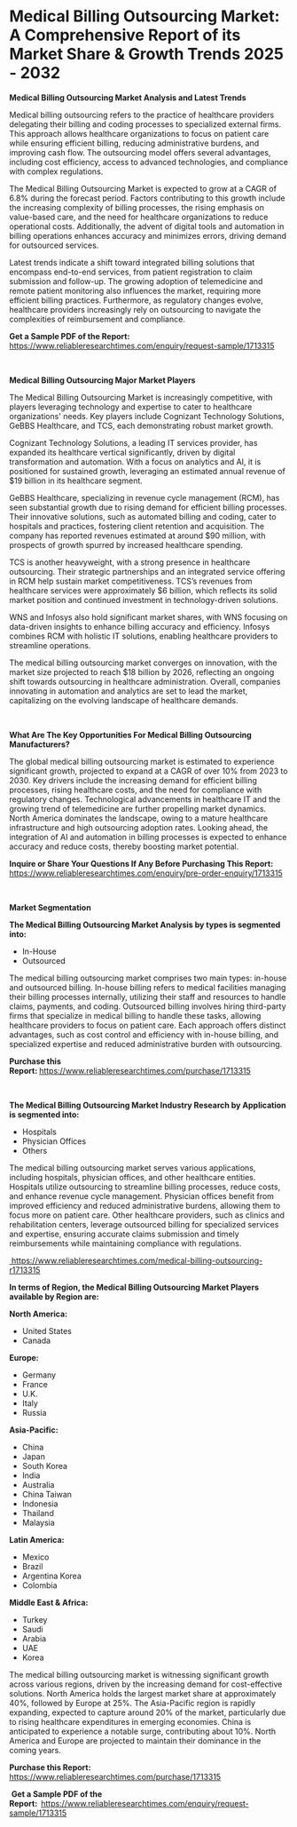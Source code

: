 <p><h1>Medical Billing Outsourcing Market: A Comprehensive Report of its Market Share & Growth Trends 2025 - 2032</h1></p><p><strong>Medical Billing Outsourcing Market Analysis and Latest Trends</strong></p>
<p><p>Medical billing outsourcing refers to the practice of healthcare providers delegating their billing and coding processes to specialized external firms. This approach allows healthcare organizations to focus on patient care while ensuring efficient billing, reducing administrative burdens, and improving cash flow. The outsourcing model offers several advantages, including cost efficiency, access to advanced technologies, and compliance with complex regulations.</p><p>The Medical Billing Outsourcing Market is expected to grow at a CAGR of 6.8% during the forecast period. Factors contributing to this growth include the increasing complexity of billing processes, the rising emphasis on value-based care, and the need for healthcare organizations to reduce operational costs. Additionally, the advent of digital tools and automation in billing operations enhances accuracy and minimizes errors, driving demand for outsourced services.</p><p>Latest trends indicate a shift toward integrated billing solutions that encompass end-to-end services, from patient registration to claim submission and follow-up. The growing adoption of telemedicine and remote patient monitoring also influences the market, requiring more efficient billing practices. Furthermore, as regulatory changes evolve, healthcare providers increasingly rely on outsourcing to navigate the complexities of reimbursement and compliance.</p></p>
<p><strong>Get a Sample PDF of the Report:&nbsp;</strong> <a href="https://www.reliableresearchtimes.com/enquiry/request-sample/1713315?utm_campaign=3046&utm_medium=2&utm_source=Github&utm_content=ia&utm_term=16042025&utm_id=medical-billing-outsourcing">https://www.reliableresearchtimes.com/enquiry/request-sample/1713315</a></p>
<p>&nbsp;</p>
<p><strong>Medical Billing Outsourcing Major Market Players</strong></p>
<p><p>The Medical Billing Outsourcing Market is increasingly competitive, with players leveraging technology and expertise to cater to healthcare organizations' needs. Key players include Cognizant Technology Solutions, GeBBS Healthcare, and TCS, each demonstrating robust market growth.</p><p>Cognizant Technology Solutions, a leading IT services provider, has expanded its healthcare vertical significantly, driven by digital transformation and automation. With a focus on analytics and AI, it is positioned for sustained growth, leveraging an estimated annual revenue of $19 billion in its healthcare segment.</p><p>GeBBS Healthcare, specializing in revenue cycle management (RCM), has seen substantial growth due to rising demand for efficient billing processes. Their innovative solutions, such as automated billing and coding, cater to hospitals and practices, fostering client retention and acquisition. The company has reported revenues estimated at around $90 million, with prospects of growth spurred by increased healthcare spending.</p><p>TCS is another heavyweight, with a strong presence in healthcare outsourcing. Their strategic partnerships and an integrated service offering in RCM help sustain market competitiveness. TCS’s revenues from healthcare services were approximately $6 billion, which reflects its solid market position and continued investment in technology-driven solutions.</p><p>WNS and Infosys also hold significant market shares, with WNS focusing on data-driven insights to enhance billing accuracy and efficiency. Infosys combines RCM with holistic IT solutions, enabling healthcare providers to streamline operations.</p><p>The medical billing outsourcing market converges on innovation, with the market size projected to reach $18 billion by 2026, reflecting an ongoing shift towards outsourcing in healthcare administration. Overall, companies innovating in automation and analytics are set to lead the market, capitalizing on the evolving landscape of healthcare demands.</p></p>
<p>&nbsp;</p>
<p><strong>What Are The Key Opportunities For Medical Billing Outsourcing Manufacturers?</strong></p>
<p><p>The global medical billing outsourcing market is estimated to experience significant growth, projected to expand at a CAGR of over 10% from 2023 to 2030. Key drivers include the increasing demand for efficient billing processes, rising healthcare costs, and the need for compliance with regulatory changes. Technological advancements in healthcare IT and the growing trend of telemedicine are further propelling market dynamics. North America dominates the landscape, owing to a mature healthcare infrastructure and high outsourcing adoption rates. Looking ahead, the integration of AI and automation in billing processes is expected to enhance accuracy and reduce costs, thereby boosting market potential.</p></p>
<p><strong>Inquire or Share Your Questions If Any Before Purchasing This Report:</strong> <a href="https://www.reliableresearchtimes.com/enquiry/pre-order-enquiry/1713315?utm_campaign=3046&utm_medium=2&utm_source=Github&utm_content=ia&utm_term=16042025&utm_id=medical-billing-outsourcing">https://www.reliableresearchtimes.com/enquiry/pre-order-enquiry/1713315</a></p>
<p>&nbsp;</p>
<p><strong>Market Segmentation</strong></p>
<p><strong>The Medical Billing Outsourcing Market Analysis by types is segmented into:</strong></p>
<p><ul><li>In-House</li><li>Outsourced</li></ul></p>
<p><p>The medical billing outsourcing market comprises two main types: in-house and outsourced billing. In-house billing refers to medical facilities managing their billing processes internally, utilizing their staff and resources to handle claims, payments, and coding. Outsourced billing involves hiring third-party firms that specialize in medical billing to handle these tasks, allowing healthcare providers to focus on patient care. Each approach offers distinct advantages, such as cost control and efficiency with in-house billing, and specialized expertise and reduced administrative burden with outsourcing.</p></p>
<p><strong>Purchase this Report:&nbsp;</strong><a href="https://www.reliableresearchtimes.com/purchase/1713315?utm_campaign=3046&utm_medium=2&utm_source=Github&utm_content=ia&utm_term=16042025&utm_id=medical-billing-outsourcing">https://www.reliableresearchtimes.com/purchase/1713315</a></p>
<p>&nbsp;</p>
<p><strong>The Medical Billing Outsourcing Market Industry Research by Application is segmented into:</strong></p>
<p><ul><li>Hospitals</li><li>Physician Offices</li><li>Others</li></ul></p>
<p><p>The medical billing outsourcing market serves various applications, including hospitals, physician offices, and other healthcare entities. Hospitals utilize outsourcing to streamline billing processes, reduce costs, and enhance revenue cycle management. Physician offices benefit from improved efficiency and reduced administrative burdens, allowing them to focus more on patient care. Other healthcare providers, such as clinics and rehabilitation centers, leverage outsourced billing for specialized services and expertise, ensuring accurate claims submission and timely reimbursements while maintaining compliance with regulations.</p></p>
<p><a href="https://www.reliableresearchtimes.com/medical-billing-outsourcing-r1713315?utm_campaign=3046&utm_medium=2&utm_source=Github&utm_content=ia&utm_term=16042025&utm_id=medical-billing-outsourcing">&nbsp;https://www.reliableresearchtimes.com/medical-billing-outsourcing-r1713315</a></p>
<p><strong>In terms of Region, the Medical Billing Outsourcing Market Players available by Region are:</strong></p>
<p>
    <p> <strong> North America: </strong>
        <ul>
            <li>United States</li>
            <li>Canada</li>
        </ul>
        </p> 
    <p> <strong> Europe: </strong>
        <ul>
            <li>Germany</li>
            <li>France</li>
            <li>U.K.</li>
            <li>Italy</li>
            <li>Russia</li>
        </ul>
        </p> 
    <p> <strong> Asia-Pacific: </strong>
        <ul>
            <li>China</li>
            <li>Japan</li>
            <li>South Korea</li>
            <li>India</li>
            <li>Australia</li>
            <li>China Taiwan</li>
            <li>Indonesia</li>
            <li>Thailand</li>
            <li>Malaysia</li>
        </ul>
        </p> 
    <p> <strong> Latin America: </strong>
        <ul>
            <li>Mexico</li>
            <li>Brazil</li>
            <li>Argentina Korea</li>
            <li>Colombia</li>
        </ul>
        </p> 
    <p> <strong> Middle East & Africa: </strong>
        <ul>
            <li>Turkey</li>
            <li>Saudi</li>
            <li>Arabia</li>
            <li>UAE</li>
            <li>Korea</li>
        </ul>
    </p>
    </p>
<p><p>The medical billing outsourcing market is witnessing significant growth across various regions, driven by the increasing demand for cost-effective solutions. North America holds the largest market share at approximately 40%, followed by Europe at 25%. The Asia-Pacific region is rapidly expanding, expected to capture around 20% of the market, particularly due to rising healthcare expenditures in emerging economies. China is anticipated to experience a notable surge, contributing about 10%. North America and Europe are projected to maintain their dominance in the coming years.</p></p>
<p><strong>Purchase this Report: </strong><a href="https://www.reliableresearchtimes.com/purchase/1713315?utm_campaign=3046&utm_medium=2&utm_source=Github&utm_content=ia&utm_term=16042025&utm_id=medical-billing-outsourcing">https://www.reliableresearchtimes.com/purchase/1713315</a></p>
<p>&nbsp;<strong>Get a Sample PDF of the Report:&nbsp;&nbsp;</strong><a href="https://www.reliableresearchtimes.com/enquiry/request-sample/1713315?utm_campaign=3046&utm_medium=2&utm_source=Github&utm_content=ia&utm_term=16042025&utm_id=medical-billing-outsourcing">https://www.reliableresearchtimes.com/enquiry/request-sample/1713315</a></p>
<p><strong></strong></p>
<p><p></p><p></p><p></p></p>